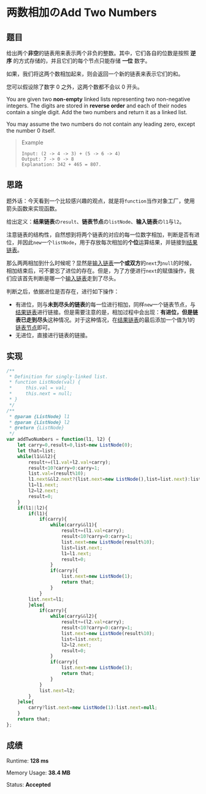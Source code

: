 # 两数相加のAdd Two Numbers

## 题目

给出两个**非空**的链表用来表示两个非负的整数。其中，它们各自的位数是按照 **逆序** 的方式存储的，并且它们的每个节点只能存储 **一位** 数字。

如果，我们将这两个数相加起来，则会返回一个新的链表来表示它们的和。

您可以假设除了数字 0 之外，这两个数都不会以 0 开头。

You are given two **non-empty** linked lists representing two non-negative integers. The digits are stored in **reverse order** and each of their nodes contain a single digit. Add the two numbers and return it as a linked list.

You may assume the two numbers do not contain any leading zero, except the number 0 itself.

> Example
>
> ```
> Input: (2 -> 4 -> 3) + (5 -> 6 -> 4)
> Output: 7 -> 0 -> 8
> Explanation: 342 + 465 = 807.
> ```

## 思路

题外话：今天看到一个比较感兴趣的观点，就是将`function`当作对象工厂，使用箭头函数来实现函数。

给出定义：**结果链表**の`result`、**链表节点**の`listNode`、**输入链表**の`l1`与`l2`。

注意链表的结构性，自然想到将两个链表的对应的每一位数字相加，判断是否有进位，并因此`new`一个`listNode`，用于存放每次相加的**个位**运算结果，并链接到<u>结果链表</u>。

那么两两相加到什么时候呢？显然是<u>输入链表</u>**一个或双方**的`next`为`null`的时候，相加结束后，可不要忘了进位的存在。但是，为了方便进行`next`的赋值操作，我们应该首先判断是哪一个<u>输入链表</u>走到了尽头。

判断之后，依据进位是否存在，进行如下操作：

- 有进位，则与**未到尽头的链表**的每一位进行相加，同样`new`一个链表节点，与<u>结果链表</u>进行链接。但是需要注意的是，相加过程中会出现：**有进位，但是链表已走到尽头**这种情况。对于这种情况，在<u>结果链表</u>的最后添加一个值为1的<u>链表节点</u>即可。
- 无进位，直接进行链表的链接。

## 实现

```javascript
/**
 * Definition for singly-linked list.
 * function ListNode(val) {
 *     this.val = val;
 *     this.next = null;
 * }
 */
/**
 * @param {ListNode} l1
 * @param {ListNode} l2
 * @return {ListNode}
 */
var addTwoNumbers = function(l1, l2) {
    let carry=0,result=0,list=new ListNode(0);
    let that=list;
    while(l1&&l2){
        result+=(l1.val+l2.val+carry);
        result<10?carry=0:carry=1;
        list.val=(result%10);
        l1.next&&l2.next?(list.next=new ListNode(),list=list.next):list.next=null;
        l1=l1.next;
        l2=l2.next;
        result=0;
    }
    if(l1||l2){
        if(l1){
            if(carry){
                while(carry&&l1){
                    result+=(l1.val+carry);
                    result<10?carry=0:carry=1;
                    list.next=new ListNode(result%10);
                    list=list.next;
                    l1=l1.next;
                    result=0;
                }
                if(carry){
                    list.next=new ListNode(1);
                    return that;
                }
            }
        list.next=l1;
        }else{
            if(carry){
                while(carry&&l2){
                    result+=(l2.val+carry);
                    result<10?carry=0:carry=1;
                    list.next=new ListNode(result%10);
                    list=list.next;
                    l2=l2.next;
                    result=0;
                }
                if(carry){
                    list.next=new ListNode(1);
                    return that;
                }
            }
            list.next=l2;
        }
    }else{
        carry?list.next=new ListNode(1):list.next=null;
    }
    return that;
};
```

## 成绩

Runtime:  **128 ms**

Memory Usage:  **38.4 MB**

Status:  **Accepted**

